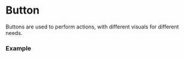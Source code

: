 <script setup>
import ButtonTabs from './ButtonTabs.vue'
</script>

# Button

Buttons are used to perform actions, with different visuals for different needs.

### Example

<button-example></button-example>

<button-tabs />
